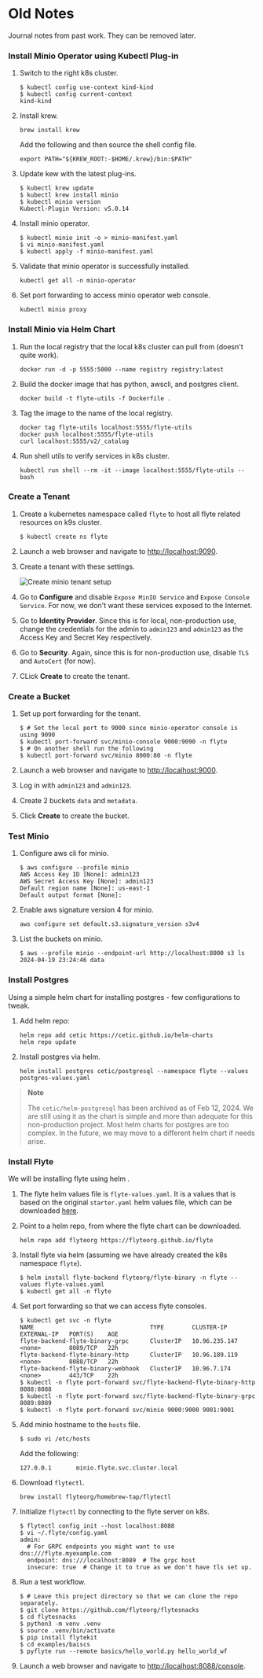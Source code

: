 # Old Notes


Journal notes from past work. They can be removed later.


### Install Minio Operator using Kubectl Plug-in

1. Switch to the right k8s cluster.

   ```shell
   $ kubectl config use-context kind-kind
   $ kubectl config current-context
   kind-kind
   ```
   
1. Install krew.

   ```shell
   brew install krew
   ```
   
   Add the following and then source the shell config file.

   ```shell
   export PATH="${KREW_ROOT:-$HOME/.krew}/bin:$PATH"
   ```
   
1. Update kew with the latest plug-ins.

   ```shell
   $ kubectl krew update
   $ kubectl krew install minio
   $ kubectl minio version
   Kubectl-Plugin Version: v5.0.14
   ```

1. Install minio operator.

   ```shell
   $ kubectl minio init -o > minio-manifest.yaml
   $ vi minio-manifest.yaml
   $ kubectl apply -f minio-manifest.yaml
   ```

1. Validate that minio operator is successfully installed.

   ```shell
   kubectl get all -n minio-operator
   ```

1. Set port forwarding to access minio operator web console.

   ```shell
   kubectl minio proxy
   ```

### Install Minio via Helm Chart

1. Run the local registry that the local k8s cluster can pull from (doesn't quite work).

   ```shell
   docker run -d -p 5555:5000 --name registry registry:latest
   ```

1. Build the docker image that has python, awscli, and postgres client.

   ```shell
   docker build -t flyte-utils -f Dockerfile .
   ```

1. Tag the image to the name of the local registry.

   ```shell
   docker tag flyte-utils localhost:5555/flyte-utils
   docker push localhost:5555/flyte-utils
   curl localhost:5555/v2/_catalog
   ```

1. Run shell utils to verify services in k8s cluster.

   ```shell
   kubectl run shell --rm -it --image localhost:5555/flyte-utils -- bash
   ```

### Create a Tenant

1. Create a kubernetes namespace called `flyte` to host all flyte related resources on k9s cluster.

   ```shell
   $ kubectl create ns flyte
   ```

1. Launch a web browser and navigate to <http://localhost:9090>.

1. Create a tenant with these settings. 

   ![Create minio tenant setup](images/minio-create-tenant-setup.png)

1. Go to **Configure** and disable `Expose MinIO Service` and `Expose Console Service`. For now, we don't want these services exposed to the Internet.

1. Go to **Identity Provider**. Since this is for local, non-production use, change the credentials for the admin to `admin123` and `admin123` as the Access Key and Secret Key respectively.

1. Go to **Security**. Again, since this is for non-production use, disable `TLS` and `AutoCert` (for now).

1. CLick **Create** to create the tenant.

### Create a Bucket

1. Set up port forwarding for the tenant.

   ```shell
   $ # Set the local port to 9000 since minio-operator console is using 9090
   $ kubectl port-forward svc/minio-console 9000:9090 -n flyte
   $ # On another shell run the following
   $ kubectl port-forward svc/minio 8000:80 -n flyte
   ```

1. Launch a web browser and navigate to <http://localhost:9000>.

1. Log in with `admin123` and `admin123`.

1. Create 2 buckets `data` and `metadata`. 

1. Click **Create** to create the bucket.

### Test Minio

1. Configure aws cli for minio.

   ```shell
   $ aws configure --profile minio
   AWS Access Key ID [None]: admin123
   AWS Secret Access Key [None]: admin123
   Default region name [None]: us-east-1
   Default output format [None]:
   ```

1. Enable aws signature version 4 for minio.

   ```shell
   aws configure set default.s3.signature_version s3v4
   ```

1. List the buckets on minio.

   ```shell
   $ aws --profile minio --endpoint-url http://localhost:8000 s3 ls
   2024-04-19 23:24:46 data
   ```

### Install Postgres

Using a simple helm chart for installing postgres - few configurations to tweak.

1. Add helm repo:

   ```shell
   helm repo add cetic https://cetic.github.io/helm-charts
   helm repo update
   ```

1. Install postgres via helm.

   ```shell
   helm install postgres cetic/postgresql --namespace flyte --values postgres-values.yaml
   ```

> **Note**
> 
> The `cetic/helm-postgresql` has been archived as of Feb 12, 2024. We are still using it as the chart is simple and more than adequate for this non-production project. Most helm charts for postgres are too complex. In the future, we may move to a different helm chart if needs arise.


### Install Flyte

We will be installing flyte using helm .

1. The flyte helm values file is `flyte-values.yaml`. It is a values that is based on the original `starter.yaml` helm values file, which can be downloaded [here](https://raw.githubusercontent.com/flyteorg/flyte/master/charts/flyte-binary/values.yaml).

1. Point to a helm repo, from where the flyte chart can be downloaded.

   ```shell
   helm repo add flyteorg https://flyteorg.github.io/flyte
   ```

1. Install flyte via helm (assuming we have already created the k8s namespace `flyte`).

   ```shell
   $ helm install flyte-backend flyteorg/flyte-binary -n flyte --values flyte-values.yaml
   $ kubectl get all -n flyte
   ```

1. Set port forwarding so that we can access flyte consoles.

   ```shell
   $ kubectl get svc -n flyte
   NAME                                 TYPE        CLUSTER-IP      EXTERNAL-IP   PORT(S)    AGE
   flyte-backend-flyte-binary-grpc      ClusterIP   10.96.235.147   <none>        8089/TCP   22h
   flyte-backend-flyte-binary-http      ClusterIP   10.96.189.119   <none>        8088/TCP   22h
   flyte-backend-flyte-binary-webhook   ClusterIP   10.96.7.174     <none>        443/TCP    22h
   $ kubectl -n flyte port-forward svc/flyte-backend-flyte-binary-http 8088:8088
   $ kubectl -n flyte port-forward svc/flyte-backend-flyte-binary-grpc 8089:8089
   $ kubectl -n flyte port-forward svc/minio 9000:9000 9001:9001
   ```

1. Add minio hostname to the `hosts` file.

   ```shell
   $ sudo vi /etc/hosts
   ```

   Add the following:

   ```
   127.0.0.1       minio.flyte.svc.cluster.local 
   ```

1. Download `flytectl`.

   ```shell
   brew install flyteorg/homebrew-tap/flytectl
   ```

1. Initialize `flytectl` by connecting to the flyte server on k8s.

   ```shell
   $ flytectl config init --host localhost:8088
   $ vi ~/.flyte/config.yaml
   admin:
     # For GRPC endpoints you might want to use dns:///flyte.myexample.com
     endpoint: dns:///localhost:8089  # The grpc host 
     insecure: true  # Change it to true as we don't have tls set up.
   ```

1. Run a test workflow.

   ```shell
   $ # Leave this project directory so that we can clone the repo separately.
   $ git clone https://github.com/flyteorg/flytesnacks
   $ cd flytesnacks
   $ python3 -m venv .venv
   $ source .venv/bin/activate
   $ pip install flytekit
   $ cd examples/baiscs
   $ pyflyte run --remote basics/hello_world.py hello_world_wf
   ```

1. Launch a web browser and navigate to <http://localhost:8088/console>.
